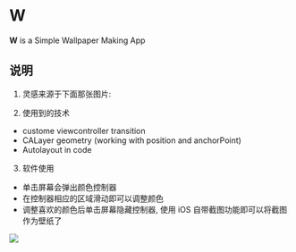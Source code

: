 W
=


**W** is a Simple Wallpaper Making App

## 说明
1. 灵感来源于下面那张图片:

2. 使用到的技术
  * custome viewcontroller transition
  * CALayer geometry (working with position and anchorPoint)
  * Autolayout in code

3. 软件使用
  * 单击屏幕会弹出颜色控制器
  * 在控制器相应的区域滑动即可以调整颜色
  * 调整喜欢的颜色后单击屏幕隐藏控制器, 使用 iOS 自带截图功能即可以将截图作为壁纸了

![](https://dl.dropboxusercontent.com/u/85873187/mdi/mdi-w2014-10-28184937.jpg)
